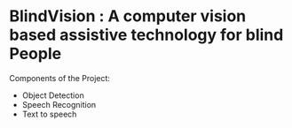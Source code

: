 # BlindVision : A computer vision based assistive technology for blind People

Components of the Project:
- Object Detection
- Speech Recognition
- Text to speech